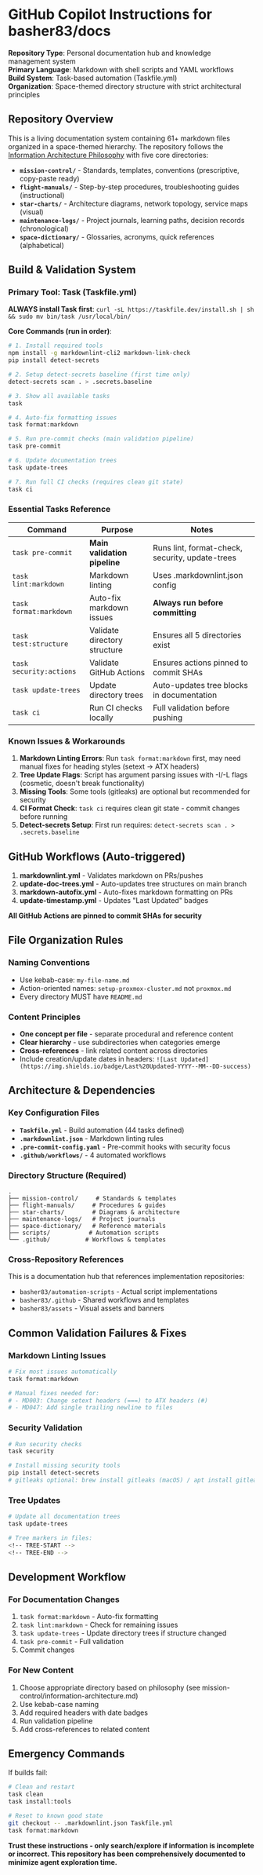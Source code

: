 # GitHub Copilot Instructions for basher83/docs

**Repository Type**: Personal documentation hub and knowledge management system  
**Primary Language**: Markdown with shell scripts and YAML workflows  
**Build System**: Task-based automation (Taskfile.yml)  
**Organization**: Space-themed directory structure with strict architectural principles

## Repository Overview

This is a living documentation system containing 61+ markdown files organized in a space-themed hierarchy. The repository follows the [Information Architecture Philosophy](./mission-control/information-architecture.md) with five core directories:

- **`mission-control/`** - Standards, templates, conventions (prescriptive, copy-paste ready)
- **`flight-manuals/`** - Step-by-step procedures, troubleshooting guides (instructional)
- **`star-charts/`** - Architecture diagrams, network topology, service maps (visual)
- **`maintenance-logs/`** - Project journals, learning paths, decision records (chronological)
- **`space-dictionary/`** - Glossaries, acronyms, quick references (alphabetical)

## Build & Validation System

### Primary Tool: Task (Taskfile.yml)

**ALWAYS install Task first**: `curl -sL https://taskfile.dev/install.sh | sh && sudo mv bin/task /usr/local/bin/`

**Core Commands (run in order)**:

```bash
# 1. Install required tools
npm install -g markdownlint-cli2 markdown-link-check
pip install detect-secrets

# 2. Setup detect-secrets baseline (first time only)
detect-secrets scan . > .secrets.baseline

# 3. Show all available tasks
task

# 4. Auto-fix formatting issues
task format:markdown

# 5. Run pre-commit checks (main validation pipeline)
task pre-commit

# 6. Update documentation trees
task update-trees

# 7. Run full CI checks (requires clean git state)
task ci
```

### Essential Tasks Reference

| Command | Purpose | Notes |
|---------|---------|--------|
| `task pre-commit` | **Main validation pipeline** | Runs lint, format-check, security, update-trees |
| `task lint:markdown` | Markdown linting | Uses .markdownlint.json config |
| `task format:markdown` | Auto-fix markdown issues | **Always run before committing** |
| `task test:structure` | Validate directory structure | Ensures all 5 directories exist |
| `task security:actions` | Validate GitHub Actions | Ensures actions pinned to commit SHAs |
| `task update-trees` | Update directory trees | Auto-updates tree blocks in documentation |
| `task ci` | Run CI checks locally | Full validation before pushing |

### Known Issues & Workarounds

1. **Markdown Linting Errors**: Run `task format:markdown` first, may need manual fixes for heading styles (setext → ATX headers)
2. **Tree Update Flags**: Script has argument parsing issues with -I/-L flags (cosmetic, doesn't break functionality)
3. **Missing Tools**: Some tools (gitleaks) are optional but recommended for security
4. **CI Format Check**: `task ci` requires clean git state - commit changes before running
5. **Detect-secrets Setup**: First run requires: `detect-secrets scan . > .secrets.baseline`

## GitHub Workflows (Auto-triggered)

1. **markdownlint.yml** - Validates markdown on PRs/pushes
2. **update-doc-trees.yml** - Auto-updates tree structures on main branch
3. **markdown-autofix.yml** - Auto-fixes markdown formatting on PRs
4. **update-timestamp.yml** - Updates "Last Updated" badges

**All GitHub Actions are pinned to commit SHAs for security**

## File Organization Rules

### Naming Conventions

- Use kebab-case: `my-file-name.md`
- Action-oriented names: `setup-proxmox-cluster.md` not `proxmox.md`
- Every directory MUST have `README.md`

### Content Principles

- **One concept per file** - separate procedural and reference content
- **Clear hierarchy** - use subdirectories when categories emerge
- **Cross-references** - link related content across directories
- Include creation/update dates in headers: `![Last Updated](https://img.shields.io/badge/Last%20Updated-YYYY--MM--DD-success)`

## Architecture & Dependencies

### Key Configuration Files

- **`Taskfile.yml`** - Build automation (44 tasks defined)
- **`.markdownlint.json`** - Markdown linting rules
- **`.pre-commit-config.yaml`** - Pre-commit hooks with security focus
- **`.github/workflows/`** - 4 automated workflows

### Directory Structure (Required)

```
.
├── mission-control/     # Standards & templates
├── flight-manuals/     # Procedures & guides  
├── star-charts/        # Diagrams & architecture
├── maintenance-logs/   # Project journals
├── space-dictionary/   # Reference materials
├── scripts/           # Automation scripts
└── .github/          # Workflows & templates
```

### Cross-Repository References

This is a documentation hub that references implementation repositories:

- `basher83/automation-scripts` - Actual script implementations
- `basher83/.github` - Shared workflows and templates
- `basher83/assets` - Visual assets and banners

## Common Validation Failures & Fixes

### Markdown Linting Issues

```bash
# Fix most issues automatically
task format:markdown

# Manual fixes needed for:
# - MD003: Change setext headers (===) to ATX headers (#)
# - MD047: Add single trailing newline to files
```

### Security Validation

```bash
# Run security checks
task security

# Install missing security tools
pip install detect-secrets
# gitleaks optional: brew install gitleaks (macOS) / apt install gitleaks (Ubuntu)
```

### Tree Updates

```bash
# Update all documentation trees
task update-trees

# Tree markers in files:
<!-- TREE-START -->
<!-- TREE-END -->
```

## Development Workflow

### For Documentation Changes

1. `task format:markdown` - Auto-fix formatting
2. `task lint:markdown` - Check for remaining issues  
3. `task update-trees` - Update directory trees if structure changed
4. `task pre-commit` - Full validation
5. Commit changes

### For New Content

1. Choose appropriate directory based on philosophy (see mission-control/information-architecture.md)
2. Use kebab-case naming
3. Add required headers with date badges
4. Run validation pipeline
5. Add cross-references to related content

## Emergency Commands

If builds fail:

```bash
# Clean and restart
task clean
task install:tools

# Reset to known good state
git checkout -- .markdownlint.json Taskfile.yml
task format:markdown
```

**Trust these instructions - only search/explore if information is incomplete or incorrect. This repository has been comprehensively documented to minimize agent exploration time.**
